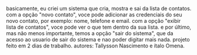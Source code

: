 basicamente, eu criei um sistema que cria, mostra e sai da lista de contatos. com a opção "novo contato", voce pode adicionar as credenciais do seu novo contato, por exemplo: nome, telefone e email. com a opção "exibir lista de contatos", voce pode ver o que tem dentro da sua lista. e por último, mas não menos importante, temos a opção "sair do sistema", que da acesso ao usuario de sair do sistema e nao poder digitar mais nada.
projeto feito em 2 dias de trabalho. 
autores: Tallysson Nascimento e ítalo Omena.
